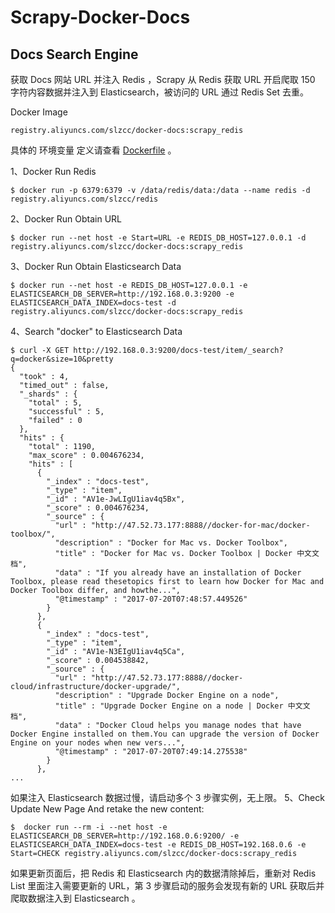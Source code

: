# Scrapy-Docker-Docs
## Docs Search Engine
获取 Docs 网站 URL 并注入 Redis ，Scrapy 从 Redis 获取 URL 开启爬取 150 字符内容数据并注入到 Elasticsearch，被访问的 URL 通过 Redis Set 去重。

Docker Image
```
registry.aliyuncs.com/slzcc/docker-docs:scrapy_redis
```
具体的 环境变量 定义请查看 [Dockerfile](Dockerfile) 。

1、Docker Run Redis
```
$ docker run -p 6379:6379 -v /data/redis/data:/data --name redis -d registry.aliyuncs.com/slzcc/redis
```

2、Docker Run Obtain URL
```
$ docker run --net host -e Start=URL -e REDIS_DB_HOST=127.0.0.1 -d registry.aliyuncs.com/slzcc/docker-docs:scrapy_redis
```
3、Docker Run Obtain Elasticsearch Data
```
$ docker run --net host -e REDIS_DB_HOST=127.0.0.1 -e ELASTICSEARCH_DB_SERVER=http://192.168.0.3:9200 -e ELASTICSEARCH_DATA_INDEX=docs-test -d registry.aliyuncs.com/slzcc/docker-docs:scrapy_redis
```
4、Search "docker" to Elasticsearch Data
```
$ curl -X GET http://192.168.0.3:9200/docs-test/item/_search?q=docker&size=10&pretty
{
  "took" : 4,
  "timed_out" : false,
  "_shards" : {
    "total" : 5,
    "successful" : 5,
    "failed" : 0
  },
  "hits" : {
    "total" : 1190,
    "max_score" : 0.004676234,
    "hits" : [
      {
        "_index" : "docs-test",
        "_type" : "item",
        "_id" : "AV1e-JwLIgU1iav4q5Bx",
        "_score" : 0.004676234,
        "_source" : {
          "url" : "http://47.52.73.177:8888//docker-for-mac/docker-toolbox/",
          "description" : "Docker for Mac vs. Docker Toolbox",
          "title" : "Docker for Mac vs. Docker Toolbox | Docker 中文文档",
          "data" : "If you already have an installation of Docker Toolbox, please read thesetopics first to learn how Docker for Mac and Docker Toolbox differ, and howthe...",
          "@timestamp" : "2017-07-20T07:48:57.449526"
        }
      },
      {
        "_index" : "docs-test",
        "_type" : "item",
        "_id" : "AV1e-N3EIgU1iav4q5Ca",
        "_score" : 0.004538842,
        "_source" : {
          "url" : "http://47.52.73.177:8888//docker-cloud/infrastructure/docker-upgrade/",
          "description" : "Upgrade Docker Engine on a node",
          "title" : "Upgrade Docker Engine on a node | Docker 中文文档",
          "data" : "Docker Cloud helps you manage nodes that have Docker Engine installed on them.You can upgrade the version of Docker Engine on your nodes when new vers...",
          "@timestamp" : "2017-07-20T07:49:14.275538"
        }
      },
...
```
如果注入 Elasticsearch 数据过慢，请启动多个 3 步骤实例，无上限。
5、Check Update New Page And retake the new content:
```
$  docker run --rm -i --net host -e ELASTICSEARCH_DB_SERVER=http://192.168.0.6:9200/ -e ELASTICSEARCH_DATA_INDEX=docs-test -e REDIS_DB_HOST=192.168.0.6 -e Start=CHECK registry.aliyuncs.com/slzcc/docker-docs:scrapy_redis
```
如果更新页面后，把 Redis 和 Elasticsearch 内的数据清除掉后，重新对 Redis List 里面注入需要更新的 URL，第 3 步骤启动的服务会发现有新的 URL 获取后并爬取数据注入到 Elasticsearch 。
